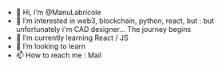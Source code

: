 - 👋 Hi, I’m @ManuLabricole
- 👀 I’m interested in web3, blockchain, python, react, but : but unfortunately i'm CAD designer... The journey begins
- 🌱 I’m currently learning React / JS
- 💞️ I’m looking to learn
- 📫 How to reach me : Mail

<!---
ManuLabricole/ManuLabricole is a ✨ special ✨ repository because its `README.md` (this file) appears on your GitHub profile.
You can click the Preview link to take a look at your changes.
--->
